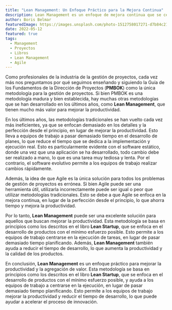 ```yaml
---
title: "Lean Management: Un Enfoque Práctico para la Mejora Continua"
description: Lean Management es un enfoque de mejora continua que se centra en la eliminación de desperdicios y la mejora de la eficiencia. En este artículo, te mostramos cómo puedes aplicar Lean Management en tu proyecto.
author: Boris Belmar
featuredImage: https://images.unsplash.com/photo-1512758017271-d7b84c2113f1?ixlib=rb-4.0.3&ixid=MnwxMjA3fDB8MHxwaG90by1wYWdlfHx8fGVufDB8fHx8&auto=format&fit=crop&w=1920&ar=16:9&q=80
date: 2022-05-12
featured: true
tags:
  - Management
  - Proyectos
  - Libros
  - Lean Management
  - Agile
---
```

Como profesionales de la industria de la gestión de proyectos, cada vez más nos preguntamos por qué seguimos enseñando y siguiendo la Guía de los Fundamentos de la Dirección de Proyectos (**PMBOK**) como la única metodología para la gestión de proyectos. Si bien PMBOK es una metodología madura y bien establecida, hay muchas otras metodologías que se han desarrollado en los últimos años, como **Lean Management**, que tienen mucho más valor para mejorar la productividad.

En los últimos años, las metodologías tradicionales se han vuelto cada vez más ineficientes, ya que se enfocan demasiado en los detalles y la perfección desde el principio, en lugar de mejorar la productividad. Esto lleva a equipos de trabajo a pasar demasiado tiempo en el desarrollo de planes, lo que reduce el tiempo que se dedica a la implementación y ejecución real. Esto es particularmente evidente con el software estático, donde una vez que una aplicación se ha desarrollado, todo cambio debe ser realizado a mano, lo que es una tarea muy tediosa y lenta. Por el contrario, el software evolutivo permite a los equipos de trabajo realizar cambios rápidamente.

Además, la idea de que Agile es la única solución para todos los problemas de gestión de proyectos es errónea. Si bien Agile puede ser una herramienta útil, utilizarla incorrectamente puede ser igual o peor que utilizar metodologías tradicionales. Esto se debe a que Agile se enfoca en la mejora continua, en lugar de la perfección desde el principio, lo que ahorra tiempo y mejora la productividad.

Por lo tanto, **Lean Management** puede ser una excelente solución para aquellos que buscan mejorar la productividad. Esta metodología se basa en principios como los descritos en el libro **Lean Startup**, que se enfoca en el desarrollo de productos con el mínimo esfuerzo posible. Esto permite a los equipos de trabajo centrarse en la ejecución de tareas, en lugar de pasar demasiado tiempo planificando. Además, **Lean Management** también ayuda a reducir el tiempo de desarrollo, lo que aumenta la productividad y la calidad de los productos.

En conclusión, **Lean Management** es un enfoque práctico para mejorar la productividad y la agregación de valor. Esta metodología se basa en principios como los descritos en el libro **Lean Startup**, que se enfoca en el desarrollo de productos con el mínimo esfuerzo posible, y ayuda a los equipos de trabajo a centrarse en la ejecución, en lugar de pasar demasiado tiempo planificando. Esto permite a los equipos de trabajo mejorar la productividad y reducir el tiempo de desarrollo, lo que puede ayudar a acelerar el proceso de innovación.